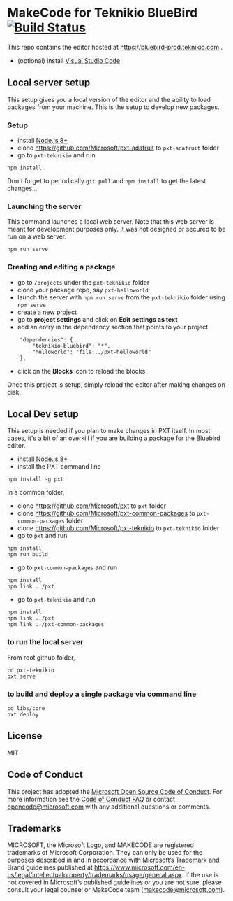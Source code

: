 # MakeCode for Teknikio BlueBird [![Build Status](https://circleci.com/gh/Teknikio/pxt-teknikio)](https://circleci.com/gh/Teknikio/pxt-teknikio)

This repo contains the editor hosted at https://bluebird-prod.teknikio.com .

* (optional) install [Visual Studio Code](https://code.visualstudio.com/)

## Local server setup

This setup gives you a local version of the editor and the ability to load packages from your machine. This is the setup to develop new packages.

### Setup

* install [Node.js 8+](https://nodejs.org/en/download/)
* clone https://github.com/Microsoft/pxt-adafruit to ``pxt-adafruit`` folder
* go to ``pxt-teknikio`` and run

```
npm install
```

Don't forget to periodically ``git pull`` and ``npm install`` to get the latest changes...

### Launching the server

This command launches a local web server. Note that this web server is meant for development purposes only. It was not designed or secured to be run on a web server.

```
npm run serve
```

### Creating and editing a package

* go to ``/projects`` under the ``pxt-teknikio`` folder
* clone your package repo, say ``pxt-helloworld``
* launch the server with ``npm run serve`` from the ``pxt-teknikio`` folder using ``npm serve``
* create a new project
* go to **project settings** and click on **Edit settings as text**
* add an entry in the dependency section that points to your project
```
    "dependencies": {
        "teknikio-bluebird": "*",
        "helloworld": "file:../pxt-helloworld"
    },
```
* click on the **Blocks** icon to reload the blocks.

Once this project is setup, simply reload the editor after making changes on disk.

## Local Dev setup

This setup is needed if you plan to make changes in PXT itself. In most cases, it's a bit of an overkill
if you are building a package for the Bluebird editor.

* install [Node.js 8+](https://nodejs.org/en/download/)
* install the PXT command line
```
npm install -g pxt
```

In a common folder,

* clone https://github.com/Microsoft/pxt to ``pxt`` folder
* clone https://github.com/Microsoft/pxt-common-packages to ``pxt-common-packages`` folder
* clone https://github.com/Microsoft/pxt-teknikio to ``pxt-teknikio`` folder
* go to ``pxt`` and run

```
npm install
npm run build
```

* go to ``pxt-common-packages`` and run

```
npm install
npm link ../pxt
```

* go to ``pxt-teknikio`` and run

```
npm install
npm link ../pxt
npm link ../pxt-common-packages
```

### to run the local server

From root github folder,

```
cd pxt-teknikio
pxt serve
```

### to build and deploy a single package via command line

```
cd libs/core
pxt deploy
```

## License
MIT

## Code of Conduct

This project has adopted the [Microsoft Open Source Code of Conduct](https://opensource.microsoft.com/codeofconduct/). For more information see the [Code of Conduct FAQ](https://opensource.microsoft.com/codeofconduct/faq/) or contact [opencode@microsoft.com](mailto:opencode@microsoft.com) with any additional questions or comments.

## Trademarks

MICROSOFT, the Microsoft Logo, and MAKECODE are registered trademarks of Microsoft Corporation. They can only be used for the purposes described in and in accordance with Microsoft’s Trademark and Brand guidelines published at https://www.microsoft.com/en-us/legal/intellectualproperty/trademarks/usage/general.aspx. If the use is not covered in Microsoft’s published guidelines or you are not sure, please consult your legal counsel or MakeCode team (makecode@microsoft.com).
